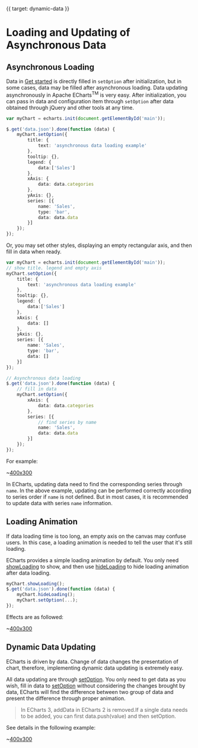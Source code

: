 {{ target: dynamic-data }}

# Loading and Updating of Asynchronous Data

## Asynchronous Loading

Data in [Get started](~getting-started) is directly filled in `setOption` after initialization, but in some cases, data may be filled after asynchronous loading. Data updating asynchronously in Apache ECharts<sup>TM</sup> is very easy. After initialization, you can pass in data and configuration item through `setOption` after data obtained through  jQuery and other tools at any time.

```ts
var myChart = echarts.init(document.getElementById('main'));

$.get('data.json').done(function (data) {
    myChart.setOption({
        title: {
            text: 'asynchronous data loading example'
        },
        tooltip: {},
        legend: {
            data:['Sales']
        },
        xAxis: {
            data: data.categories
        },
        yAxis: {},
        series: [{
            name: 'Sales',
            type: 'bar',
            data: data.data
        }]
    });
});
```

Or, you may set other styles, displaying an empty rectangular axis, and then fill in data when ready.

```ts
var myChart = echarts.init(document.getElementById('main'));
// show title. legend and empty axis
myChart.setOption({
    title: {
        text: 'asynchronous data loading example'
    },
    tooltip: {},
    legend: {
        data:['Sales']
    },
    xAxis: {
        data: []
    },
    yAxis: {},
    series: [{
        name: 'Sales',
        type: 'bar',
        data: []
    }]
});

// Asynchronous data loading
$.get('data.json').done(function (data) {
    // fill in data
    myChart.setOption({
        xAxis: {
            data: data.categories
        },
        series: [{
            // find series by name
            name: 'Sales',
            data: data.data
        }]
    });
});
```

For example:

~[400x300](${galleryViewPath}doc-example/tutorial-async&edit=1&reset=1)

In ECharts, updating data need to find the corresponding series through `name`. In the above example, updating can be performed correctly according to series order if `name` is not defined. But in most cases, it is recommended to update data with series `name` information.

## Loading Animation

If data loading time is too long, an empty axis on the canvas may confuse users. In this case, a loading animation is needed to tell the user that it's still loading.

ECharts provides a simple loading animation by default. You only need [showLoading](api.html#echartsInstance.showLoading) to show, and then use [hideLoading](api.html#echartsInstance.hideLoading) to hide loading animation after data loading.
```ts
myChart.showLoading();
$.get('data.json').done(function (data) {
    myChart.hideLoading();
    myChart.setOption(...);
});
```

Effects are as followed:

~[400x300](${galleryViewPath}doc-example/tutorial-loading&edit=1&reset=1)

## Dynamic Data Updating

ECharts is driven by data. Change of data changes the presentation of chart, therefore, implementing dynamic data updating is extremely easy.

All data updating are through [setOption](~api.html#echartsInstance.setOption). You only need to get data as you wish, fill in data to [setOption](~api.html#echartsInstance.setOption) without considering the changes brought by data, ECharts will find the difference between two group of data and present the difference through proper animation.

>In ECharts 3, addData in ECharts 2 is removed.If a single data needs to be added, you can first data.push(value) and then setOption.

See details in the following example:

~[400x300](${galleryViewPath}doc-example/tutorial-dynamic-data&edit=1&reset=1)
